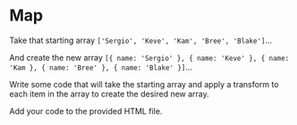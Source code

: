 # Map
 
Take that starting array `['Sergio', 'Keve', 'Kam', 'Bree', 'Blake']`...

And create the new array `[{ name: 'Sergio' }, { name: 'Keve' }, { name: 'Kam }, { name: 'Bree' }, { name: 'Blake' }]`...

Write some code that will take the starting array and apply a transform to each item in the array to create the desired new array.

Add your code to the provided HTML file.